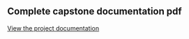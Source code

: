 ## Complete capstone documentation pdf
[View the project documentation](https://github.com/AbaditEstif/Capstone_Project-machine_learning/blob/main/Complete%20Capstone%20Project.pdf)
